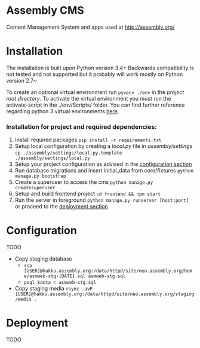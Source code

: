 # Assembly CMS
Content Management System and apps used at http://assembly.org/

# Installation
The installation is built upon Python version 3.4+
Backwards compatibility is not tested and not supported but it probably will work mostly on Python version 2.7~

To create an optional virtual environment run `pyvenv ./env` in the *project root directory*.
To activate the virtual environment you must run the activate-script in the ./env/Scripts/ folder.
You can find further reference regarding python 3 virtual environments [here](https://docs.python.org/3/library/venv.html).

### Installation for project and required dependencies:
1. Install required packages `pip install -r requirements.txt`
2. Setup local configuration by creating a *local.py* file in *assembly/settings* `cp ./assembly/settings/local.py.template ./assembly/settings/local.py`
3. Setup your project configuration as advised in the [configuration section](#configuration)
4. Run database migrations and insert initial_data from core/fixtures `python manage.py bootstrap`
5. Create a superuser to access the cms `python manage.py createsuperuser`
6. Setup and build frontend project `cd frontend && npm start`
6. Run the server in foreground `python manage.py runserver [host:port]` or proceed to the [deployment section](#deployment)

# <a name="configuration"></a> Configuration
TODO

* Copy staging database
  * `scp [USER]@hakku.assembly.org:/data/httpd/site/neo.assembly.org/home/asmweb-stg-[DATE].sql asmweb-stg.sql`
  * `psql kanta < asmweb-stg.sql`
* Copy staging media `rsync -avP [USER]@hakku.assembly.org:/data/httpd/site/neo.assembly.org/staging/media .`

# <a name="deployment"></a> Deployment
TODO
